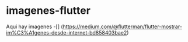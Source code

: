 # imagenes-flutter
Aqui hay imagenes 
-[] (https://medium.com/@flutterman/flutter-mostrar-im%C3%A1genes-desde-internet-bd858403bae2)
